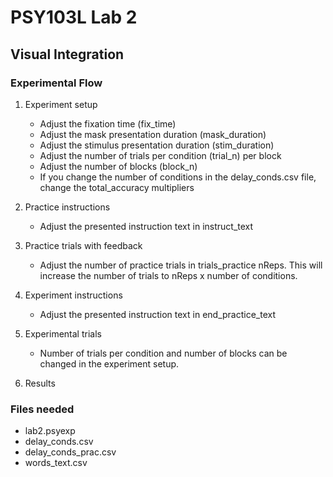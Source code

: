 # PSY103L Lab 2
## Visual Integration 

### Experimental Flow

1. Experiment setup
	- Adjust the fixation time (fix_time)
	- Adjust the mask presentation duration (mask_duration)
	- Adjust the stimulus presentation duration (stim_duration)
	- Adjust the number of trials per condition (trial_n) per block
	- Adjust the number of blocks (block_n)
	- If you change the number of conditions in the delay_conds.csv file, change the total_accuracy multipliers 

2. Practice instructions
	- Adjust the presented instruction text in instruct_text

3. Practice trials with feedback
	- Adjust the number of practice trials in trials_practice nReps. This will increase the number of trials to nReps x number of conditions.

4. Experiment instructions
	- Adjust the presented instruction text in end_practice_text

5. Experimental trials
	- Number of trials per condition and number of blocks can be changed in the experiment setup.

6. Results


### Files needed

- lab2.psyexp
- delay_conds.csv
- delay_conds_prac.csv
- words_text.csv

